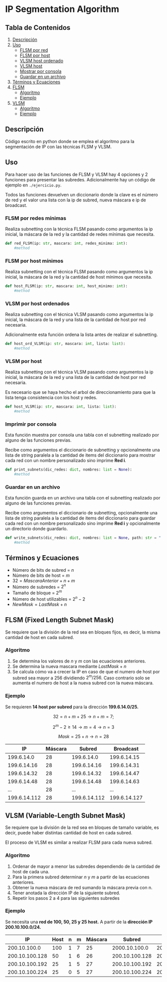 # IP Segmentation Algorithm

## Tabla de Contenidos

1. [Descripción](#descripción)
2. [Uso](#uso)
    - [FLSM por red](#flsm-por-redes-mínimas)
    - [FLSM por host](#flsm-por-host-mínimos)
    - [VLSM host ordenado](#vlsm-por-host-ordenados)
    - [VLSM host](#vlsm-por-host)
    - [Mostrar por consola](#imprimir-por-consola)
    - [Guardar en un archivo](#guardar-en-un-archivo)
3. [Términos y Ecuaciones](#términos-y-ecuaciones)
4. [FLSM](#flsm-fixed-length-subnet-mask)
    - [Algoritmo](#algoritmo)
    - [Ejemplo](#ejemplo)
5. [VLSM](#vlsm-variable-length-subnet-mask)
    - [Algoritmo](#algoritmo-1)
    - [Ejemplo](#algoritmo-1)


## Descripción

Código escrito en python donde se emplea el algoritmo para la segmentación de IP con las técnicas FLSM y VLSM.

## Uso

Para hacer uso de las funciones de FLSM y VLSM hay 4 opciones y 2 funciones para presentar las subredes. Adicionalmente hay un código de ejemplo en `./ejercicio.py`.

Todos las funciones devuelven un diccionario donde la clave es el número de red y el valor una lista con la ip de subred, nueva máscara e ip de broadcast.

### FLSM por redes mínimas

Realiza subnetting con la técnica FLSM pasando como argumentos la ip inicial, la máscara de la red y la cantidad de redes mínimas que necesita.

```python
def red_FLSM(ip: str, mascara: int, redes_minima: int):
    #method
```

### FLSM por host mínimos

Realiza subnetting con el técnica FLSM pasando como argumentos la ip inicial, la máscara de la red y la cantidad de host mínimos que necesita.

```python
def host_FLSM(ip: str, mascara: int, host_minimo: int):
    #method
```

### VLSM por host ordenados

Realiza subnetting con el técnica VLSM pasando como argumentos la ip inicial, la máscara de la red y una lista de la cantidad de host por red necesaria. 

Adicionalmente esta función ordena la lista antes de realizar el subnetting.

```python
def host_ord_VLSM(ip: str, mascara: int, lista: list):
    #method
```

### VLSM por host

Realiza subnetting con el técnica VLSM pasando como argumentos la ip inicial, la máscara de la red y una lista de la cantidad de host por red necesaria. 

Es necesario que se haya hecho el arbol de direccionamiento para que la lista tenga consistencia con los host y redes.

```python
def host_VLSM(ip: str, mascara: int, lista: list):
    #method
```

### Imprimir por consola

Esta función muestra por consola una tabla con el subnetting realizado por alguno de las funciones previas. 

Recibe como argumentos el diccionario de subnetting y opcionalmente una lista de string paralela a la cantidad de items del diccionario para mostrar cada red con un nombre personalizado sino imprime **Red i**.

```python
def print_subnets(dic_redes: dict, nombres: list = None):
    #method
```

### Guardar en un archivo

Esta función guarda en un archivo una tabla con el subnetting realizado por alguno de las funciones previas. 

Recibe como argumentos el diccionario de subnetting, opcionalmente una lista de string paralela a la cantidad de items del diccionario para guardar cada red con un nombre personalizado sino imprime **Red i** y opcionalmente un directorio donde guardarlo.

```python
def write_subnets(dic_redes: dict, nombres: list = None, path: str = "./redes.txt"):
    #method
```

## Términos y Ecuaciones

- Número de bits de subred = $n$
- Número de bits de host = $m$
- $32=MascaraAnterior + n + m$
- Número de subredes = $2^n$
- Tamaño de bloque = $2^m$
- Número de host utilizables = $2^n-2$
- $NewMask=LastMask+n$

## FLSM (Fixed Length Subnet Mask)

Se requiere que la división de la red sea en bloques fijos, es decir, la misma cantidad de host en cada subred.

### Algoritmo

1. Se determina los valores de $n$ y $m$ con las ecuaciones anteriores.
2. Se determina la nueva mascara mediante $LastMask+n$
3. Se calcula cómo va a crecer la IP en caso de que el numero de host por subred sea mayor a $256$ dividiendo $2^m/256$. Caso contrario solo se aumenta el numero de host a la nueva subred con la nueva máscara.

### Ejemplo

Se requieren **14 host por subred** para la dirección **199.6.14.0/25.** 

$$
32=n+m+25\rightarrow n+m=7;
$$

$$
2^m-2\ge 14\rightarrow m=4\rightarrow n=3
$$

$$
Mask=25+n\rightarrow n=28
$$

|IP|Máscara|Subred|Broadcast|
|--|-------|------|---------|
|199.6.14.0|28|199.6.14.0|199.6.14.15|
|199.6.14.16|28|199.6.14.16|199.6.14.31|
|199.6.14.32|28|199.6.14.32|199.6.14.47|
|199.6.14.48|28|199.6.14.48|199.6.14.63|
|...|28|...|...|
|199.6.14.112|28|199.6.14.112|199.6.14.127|

## VLSM (Variable-Length Subnet Mask)

Se requiere que la división de la red sea en bloques de tamaño variable, es decir, puede haber distintas cantidad de host en cada subred.

El proceso de VLSM es similar a realizar FLSM para cada nueva subred.

### Algoritmo

1. Ordenar de mayor a menor las subredes dependiendo de la cantidad de host de cada una.
2. Para la primera subred determinar $n$ y $m$ a partir de las ecuaciones anteriores.
3. Obtener la nueva máscara de red sumando la máscara previa con n.
4. Tener anotada la dirección IP de la siguiente subred.
5. Repetir los pasos 2 a 4 para las siguientes subredes

### Ejemplo

Se necesita una **red de 100, 50, 25 y 25 host.** A partir de la **dirección IP 200.10.100.0/24.**

|IP|Host|n|m|Máscara|Subred|Broadcast|
|--|----|-|-|-------|------|---------|
|200.10.100.0|100|1|7|25|2000.10.100.0|200.10.100.127|
|200.10.100.128|50|1|6|26|200.10.100.128|200.10.100.191|
|200.10.100.192|25|1|5|27|200.10.100.192|200.10.100.223|
|200.10.100.224|25|0|5|27|200.10.100.224|200.10.100.255|